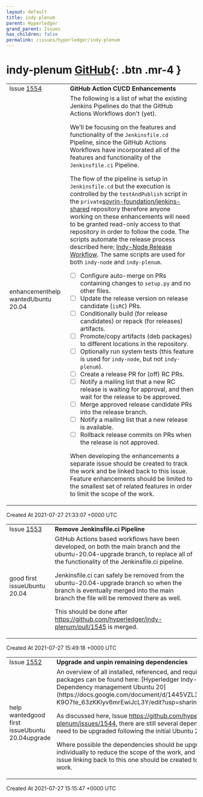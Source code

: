 ```yaml
---
layout: default
title: indy-plenum
parent: Hyperledger
grand_parent: Issues
has_children: false
permalink: /issues/hyperledger/indy-plenum
---
```


# indy-plenum <span class="fs-3 right-align">[GitHub](https://github.com/hyperledger/indy-plenum){: .btn .mr-4 }</span>


<div>
    <table>
        <tr>
            <td>
                Issue <a href="https://github.com/hyperledger/indy-plenum/issues/1554" class=".btn">1554</a>
            </td>
            <td>
                <b>
                    GitHub Action CI/CD Enhancements
                </b>
            </td>
        </tr>
        <tr>
            <td>
                <span class="chip">enhancement</span><span class="chip">help wanted</span><span class="chip">Ubuntu 20.04</span>
            </td>
            <td>
                The following is a list of what the existing Jenkins Pipelines do that the GitHub Actions Workflows don't (yet).

We'll be focusing on the features and functionality of the `Jenkinsfile.cd` Pipeline, since the GitHub Actions Workflows have incorporated all of the features and functionality of the `Jenkinsfile.ci` Pipeline.

The flow of the pipeline is setup in `Jenkinsfile.cd` but the execution is controlled by the `testAndPublish` script in the `private`[sovrin-foundation/jenkins-shared](https://github.com/sovrin-foundation/jenkins-shared) repository therefore anyone working on these enhancements will need to be granted read-only access to that repository in order to follow the code.  The scripts automate the release process described here; [Indy-Node Release Workflow](https://github.com/hyperledger/indy-node/blob/master/docs/source/ci-cd.md#release-workflow).  The same scripts are used for both `indy-node` and `indy-plenum`.

- [ ] Configure auto-merge on PRs containing changes to `setup.py` and no other files.
- [ ] Update the release version on release candidate (`isRC`) PRs.
- [ ] Conditionally build (for release candidates) or repack (for releases) artifacts.
- [ ] Promote/copy artifacts (deb packages) to different locations in the repository.
- [ ] Optionally run system tests (this feature is used for `indy-node`, but not `indy-plenum`).
- [ ] Create a release PR for (off) RC PRs.
- [ ] Notify a mailing list that a new RC release is waiting for approval, and then wait for the release to be approved.
- [ ] Merge approved release candidate PRs into the release branch.
- [ ] Notify a mailing list that a new release is available.
- [ ] Rollback release commits on PRs when the release is not approved.

When developing the enhancements a separate issue should be created to track the work and be linked back to this issue.  Feature enhancements should be limited to the smallest set of related features in order to limit the scope of the work.
            </td>
        </tr>
    </table>
    <div class="right-align">
        Created At 2021-07-27 21:33:07 +0000 UTC
    </div>
</div>

<div>
    <table>
        <tr>
            <td>
                Issue <a href="https://github.com/hyperledger/indy-plenum/issues/1553" class=".btn">1553</a>
            </td>
            <td>
                <b>
                    Remove Jenkinsfile.ci Pipeline
                </b>
            </td>
        </tr>
        <tr>
            <td>
                <span class="chip">good first issue</span><span class="chip">Ubuntu 20.04</span>
            </td>
            <td>
                GitHub Actions based workflows have been developed, on both the main branch and the ubuntu-20.04-upgrade branch, to replace all of the functionality of the Jenkinsfile.ci pipeline.

Jenkinsfile.ci can safely be removed from the ubuntu-20.04-upgrade branch so when the branch is eventually merged into the main branch the file will be removed there as well.

This should be done after https://github.com/hyperledger/indy-plenum/pull/1545 is merged.
            </td>
        </tr>
    </table>
    <div class="right-align">
        Created At 2021-07-27 15:49:18 +0000 UTC
    </div>
</div>

<div>
    <table>
        <tr>
            <td>
                Issue <a href="https://github.com/hyperledger/indy-plenum/issues/1552" class=".btn">1552</a>
            </td>
            <td>
                <b>
                    Upgrade and unpin remaining dependencies 
                </b>
            </td>
        </tr>
        <tr>
            <td>
                <span class="chip">help wanted</span><span class="chip">good first issue</span><span class="chip">Ubuntu 20.04</span><span class="chip">upgrade</span>
            </td>
            <td>
                An overview of all installed, referenced, and required PyPI packages can be found here: [Hyperledger Indy-Plenum | Dependency management Ubuntu 20](https://docs.google.com/document/d/1445VZL3qHBmuVbzm-K9O7te_63zKKlyv6mrEwiJcL3Y/edit?usp=sharing)

As discussed here, Issue https://github.com/hyperledger/indy-plenum/issues/1544, there are still several dependencies that need to be upgraded following the initial Ubuntu 20.04 release.

Where possible the dependencies should be upgraded individually to reduce the scope of the work, and a separate issue linking back to this one should be created to track the work.
            </td>
        </tr>
    </table>
    <div class="right-align">
        Created At 2021-07-27 15:15:47 +0000 UTC
    </div>
</div>

